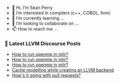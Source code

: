 - 👋 Hi, I’m Sean Perry
- 👀 I’m interested in compilers (c++, COBOL, llvm)
- 🌱 I’m currently learning ...
- 💞️ I’m looking to collaborate on ...
- 📫 How to reach me ...

<!---
s66perry/s66perry is a ✨ special ✨ repository because its `README.md` (this file) appears on your GitHub profile.
You can click the Preview link to take a look at your changes.
--->
### 📕 Latest LLVM Discourse Posts

<!-- DISCOURSE-LLVM:START -->
- [How to run openmp in mlir?](https://discourse.llvm.org/t/how-to-run-openmp-in-mlir/73471#post_3)
- [How to run openmp in mlir?](https://discourse.llvm.org/t/how-to-run-openmp-in-mlir/73471#post_2)
- [How to run openmp in mlir?](https://discourse.llvm.org/t/how-to-run-openmp-in-mlir/73471#post_1)
- [Cache modelling while creating an LLVM backend](https://discourse.llvm.org/t/cache-modelling-while-creating-an-llvm-backend/73469#post_1)
- [How&#39;s it going with pull requests?](https://discourse.llvm.org/t/hows-it-going-with-pull-requests/73467#post_3)
<!-- DISCOURSE-LLVM:END -->
